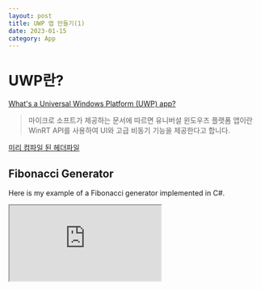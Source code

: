 ```yaml
---
layout: post
title: UWP 앱 만들기(1)
date: 2023-01-15
category: App
---
```


# UWP란?

[What's a Universal Windows Platform (UWP) app?](https://learn.microsoft.com/en-us/windows/uwp/get-started/universal-application-platform-guide)

>마이크로 소프트가 제공하는 문서에 따르면 유니버설 윈도우즈 플랫폼 앱이란 WinRT API를 사용하여 UI와 고급 비동기 기능을 제공한다고 합니다.


[미리 컴파일 된 헤더파일](https://learn.microsoft.com/en-us/cpp/build/creating-precompiled-header-files?view=msvc-170)


<h2>Fibonacci Generator</h2>
<p>Here is my example of a Fibonacci generator implemented in C#.</p>

<iframe src="https://try.dot.net/?fromGist=df44833326fcc575e8169fccb9d41fc7">
    
</iframe>